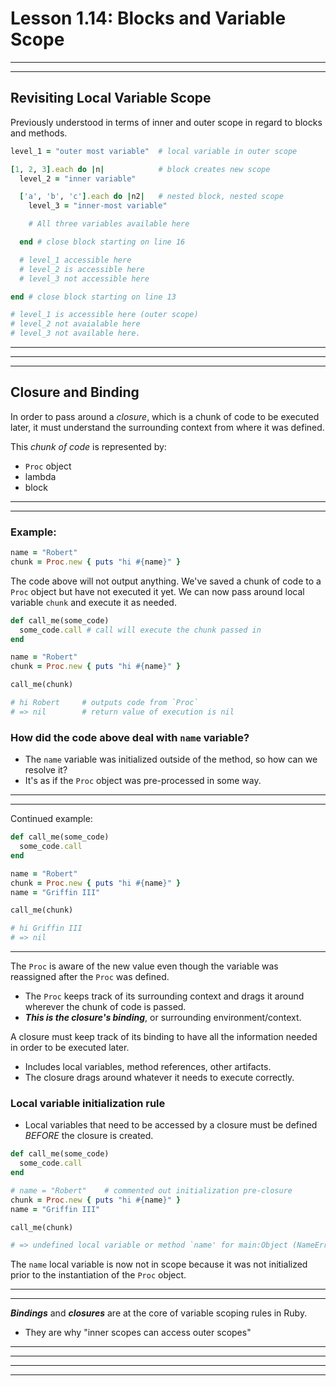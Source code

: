 # Lesson 1.14: Blocks and Variable Scope

---
---

## Revisiting Local Variable Scope

Previously understood in terms of inner and outer scope in regard to blocks and methods.

```ruby 
level_1 = "outer most variable"  # local variable in outer scope 

[1, 2, 3].each do |n|            # block creates new scope
  level_2 = "inner variable" 

  ['a', 'b', 'c'].each do |n2|   # nested block, nested scope
    level_3 = "inner-most variable"

    # All three variables available here

  end # close block starting on line 16

  # level_1 accessible here
  # level_2 is accessible here
  # level_3 not accessible here

end # close block starting on line 13

# level_1 is accessible here (outer scope)
# level_2 not avaialable here 
# level_3 not available here.
```
---
---
---

## Closure and Binding 

In order to pass around a *closure*, which is a chunk of code to be executed later, it must understand the surrounding context from where it was defined. 

This *chunk of code* is represented by: 
  - `Proc` object 
  - lambda 
  - block 

---
---

### Example: 
```ruby 
name = "Robert"
chunk = Proc.new { puts "hi #{name}" }
```

The code above will not output anything. We've saved a chunk of code to a `Proc` object but have not executed it yet. We can now pass around local variable `chunk` and execute it as needed. 

```ruby 
def call_me(some_code)
  some_code.call # call will execute the chunk passed in 
end 

name = "Robert"
chunk = Proc.new { puts "hi #{name}" }

call_me(chunk)

# hi Robert     # outputs code from `Proc`
# => nil        # return value of execution is nil
```

### How did the code above deal with `name` variable?
  - The `name` variable was initialized outside of the method, so how can we resolve it?
  - It's as if the `Proc` object was pre-processed in some way.
---
---

Continued example: 

```ruby 
def call_me(some_code)
  some_code.call
end 

name = "Robert"
chunk = Proc.new { puts "hi #{name}" }
name = "Griffin III"

call_me(chunk)

# hi Griffin III
# => nil 
```
---
The `Proc` is aware of the new value even though the variable was reassigned after the `Proc` was defined.
  - The `Proc` keeps track of its surrounding context and drags it around wherever the chunk of code is passed. 
   - ***This is the closure's binding***, or surrounding environment/context.

A closure must keep track of its binding to have all the information needed in order to be executed later. 
  - Includes local variables, method references, other artifacts.
  - The closure drags around whatever it needs to execute correctly.

### Local variable initialization rule
  - Local variables that need to be accessed by a closure must be defined *BEFORE* the closure is created.

```ruby 
def call_me(some_code)
  some_code.call
end 

# name = "Robert"    # commented out initialization pre-closure
chunk = Proc.new { puts "hi #{name}" }
name = "Griffin III"

call_me(chunk)

# => undefined local variable or method `name' for main:Object (NameError)
```
The `name` local variable is now not in scope because it was not initialized prior to the instantiation of the `Proc` object.

---
---

***Bindings*** and ***closures*** are at the core of variable scoping rules in Ruby.
  - They are why "inner scopes can access outer scopes"

---
---
---
---